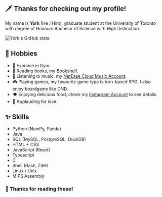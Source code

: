 ## 🗡️ Thanks for checking out my profile!

My name is **York** (He / Him), graduate student at the University of Toronto with degree of Honours Bachelor of Science with High Distinction. 

![York's GitHub stats](https://github-readme-stats.vercel.app/api?username=zhumengzhiren&show_icons=true&theme=vue&rank_icon=github)

## 💖 Hobbies

- 💪 Exercise in Gym.
- 📖 Reading books, my [Bookshelf](https://weread.qq.com/web/shelf).
- 🎵 Listening to music, my [NetEase Cloud Music Account](https://music.163.com/#/user/home?id=624725550).
- 🎮 Playing games, my favourite game type is turn-based RPG, I also enjoy boardgame like DND.
- 🍽️ Enjoying delicious food, check my [Instagram Account](https://www.instagram.com/zhumengzhiren/) to see details.
- 👏 Applauding for love.

## ✨ Skills

- Python (NumPy, Panda)
- Java
- SQL (MySQL, PostgreSQL, DuckDB)
- HTML + CSS
- JavaScript (React)
- Typescript
- C
- Shell (Bash, ZSH)
- Linux / Unix
- MIPS Assembly

### 💓 Thanks for reading these!
